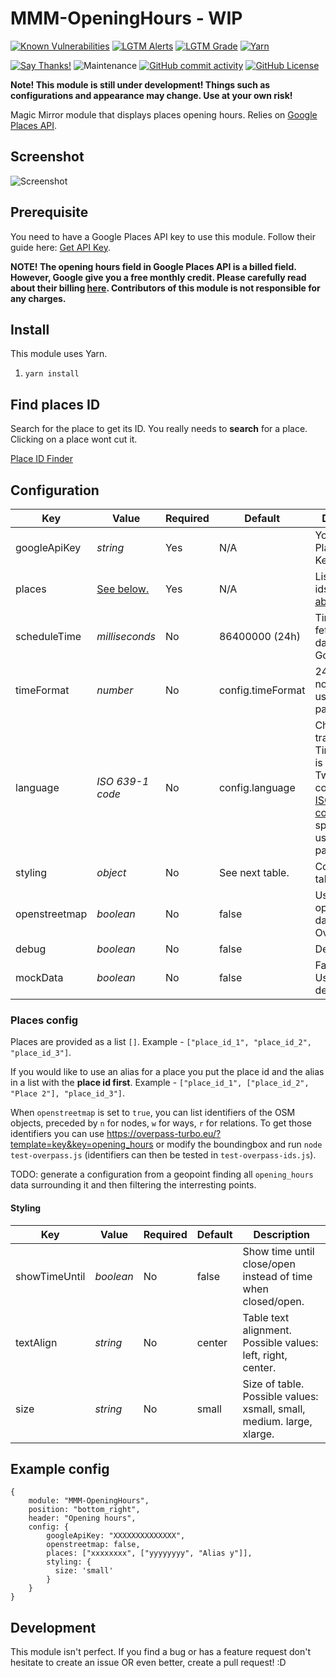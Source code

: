 # MMM-OpeningHours - WIP

[![Known Vulnerabilities](https://snyk.io/test/github/Menturan/MMM-OpeningHours/badge.svg)](https://snyk.io/test/github/Menturan/MMM-OpeningHours)
[![LGTM Alerts](https://img.shields.io/lgtm/alerts/g/Menturan/MMM-OpeningHours.svg?style=flat-square)](https://lgtm.com/projects/g/Menturan/MMM-OpeningHours/alerts?mode=list)
[![LGTM Grade](https://img.shields.io/lgtm/grade/javascript/g/Menturan/MMM-OpeningHours.svg?style=flat-square)](https://lgtm.com/projects/g/Menturan/MMM-OpeningHours/)
[![Yarn](https://img.shields.io/badge/dependency%20manager-Yarn-blue.svg?style=flat-square)](https://yarnpkg.com)

[![Say Thanks!](https://img.shields.io/badge/Say%20Thanks-!-1EAEDB.svg?style=flat-square)](https://saythanks.io/to/Menturan)
![Maintenance](https://img.shields.io/maintenance/yes/2022.svg?style=flat-square)
[![GitHub commit activity](https://img.shields.io/github/commit-activity/m/Menturan/MMM-OpeningHours.svg?style=flat-square)](https://github.com/Menturan/MMM-OpeningHours/graphs/commit-activity)
[![GitHub License](https://img.shields.io/github/license/Menturan/MMM-OpeningHours.svg?style=flat-square)](https://github.com/Menturan/MMM-OpeningHours/blob/master/LICENSE)


**Note! This module is still under development!
Things such as configurations and appearance may change. Use at your own risk!**

Magic Mirror module that displays places opening hours.
Relies on [Google Places API](https://developers.google.com/places/web-service/intro).

## Screenshot
![Screenshot](screenshot.png)

## Prerequisite

You need to have a Google Places API key to use this module.
Follow their guide here: [Get API Key](https://developers.google.com/places/web-service/get-api-key).

**NOTE! The opening hours field in Google Places API is a billed field.
However, Google give you a free monthly credit.
Please carefully read about their billing [here](https://developers.google.com/places/web-service/usage-and-billing).
Contributors of this module is not responsible for any charges.**

## Install
This module uses Yarn.
1. `yarn install`

## Find places ID
Search for the place to get its ID. You really needs to **search** for a place. Clicking on a place wont cut it.

[Place ID Finder](https://developers.google.com/maps/documentation/javascript/examples/places-placeid-finder)

## Configuration

| Key          | Value             | Required | Default           | Description                                                                                                                                                                                             |
|--------------|-------------------|----------|-------------------|---------------------------------------------------------------------------------------------------------------------------------------------------------------------------------------------------------|
| googleApiKey | _string_          | Yes      | N/A               | Your Google Places API Key.                                                                                                                                                                             |
| places       | [See below.](#places-config)        | Yes      | N/A               | List of place ids. [See above.](#find-places-id)                                                                                                                                                        |
| scheduleTime | _milliseconds_    | No       | 86400000 (24h)    | Time between fetching place data from Google.                                                                                                                                                           |
| timeFormat   | _number_          | No       | config.timeFormat | 24h, 12h. If not specified, uses same as parent config.                                                                                                                                                 |
| language     | _ISO 639-1  code_ | No       | config.language   | Changes the translation. Time and date is still locale. Two letter country code. [ISO 639-1 code](https://en.wikipedia.org/wiki/List_of_ISO_639-1_codes). If not specified, uses same as parent config. |
| styling      | _object_          | No       | See next table.   | Configure table style.
| openstreetmap | _boolean_        | No       | false             | Use OSM opening_hours data via Overpass API
| debug        | _boolean_         | No       | false             | Debug output.                                                                                                                                                                                           |
| mockData     | _boolean_         | No       | false             | Fake API-call. Used for development.                                                                                                                                                                    |

### Places config
Places are provided as a list `[]`. Example - `["place_id_1", "place_id_2", "place_id_3"]`.

If you would like to use an alias for a place you put the place id and the alias in a list with the **place id first**. Example - `["place_id_1", ["place_id_2", "Place 2"], "place_id_3"]`.

When `openstreetmap` is set to `true`, you can list identifiers of the OSM objects, preceded by `n` for nodes, `w` for ways, `r` for relations. To get those
identifiers you can use https://overpass-turbo.eu/?template=key&key=opening_hours or modify the boundingbox and run `node test-overpass.js` (identifiers can then be
tested in `test-overpass-ids.js`).

TODO: generate a configuration from a geopoint finding all `opening_hours` data surrounding it and then filtering the interresting points.

#### Styling

| Key           | Value     | Required | Default | Description                                                           |
|---------------|-----------|----------|---------|-----------------------------------------------------------------------|
| showTimeUntil | _boolean_ | No       | false   | Show time until close/open instead of time when closed/open.          |
| textAlign     | _string_  | No       | center  | Table text alignment. Possible values: left, right, center.           |
| size          | _string_  | No       | small   | Size of table. Possible values: xsmall, small, medium. large, xlarge. |


## Example config

```
{
    module: "MMM-OpeningHours",
    position: "bottom_right",
    header: "Opening hours",
    config: {
        googleApiKey: "XXXXXXXXXXXXXX",
        openstreetmap: false,
        places: ["xxxxxxxx", ["yyyyyyyy", "Alias y"]],
        styling: {
          size: 'small'
        }
    }
}
```
## Development
This module isn't perfect. If you find a bug or has a feature request don't hesitate to create an issue OR even better, create a pull request! :D
